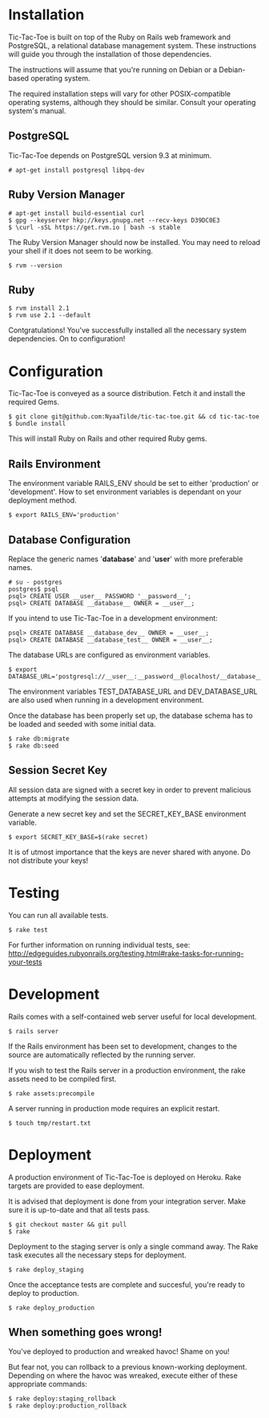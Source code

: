Installation
============

Tic-Tac-Toe is built on top of the Ruby on Rails web framework and PostgreSQL,
a relational database management system. These instructions will guide you 
through the installation of those dependencies.

The instructions will assume that you're running on Debian or a Debian-based
operating system.

The required installation steps will vary for other POSIX-compatible operating
systems, although they should be similar. Consult your operating system's
manual.

PostgreSQL
----------

Tic-Tac-Toe depends on PostgreSQL version 9.3 at minimum.

    # apt-get install postgresql libpq-dev

Ruby Version Manager
--------------------

    # apt-get install build-essential curl
    $ gpg --keyserver hkp://keys.gnupg.net --recv-keys D39DC0E3
    $ \curl -sSL https://get.rvm.io | bash -s stable

The Ruby Version Manager should now be installed. You may need to reload your
shell if it does not seem to be working.

    $ rvm --version

Ruby
----

    $ rvm install 2.1
    $ rvm use 2.1 --default

Contgratulations! You've successfully installed all the necessary system
dependencies. On to configuration!

Configuration
=============

Tic-Tac-Toe is conveyed as a source distribution. Fetch it and install the
required Gems.

    $ git clone git@github.com:NyaaTilde/tic-tac-toe.git && cd tic-tac-toe
    $ bundle install

This will install Ruby on Rails and other required Ruby gems.

Rails Environment
-----------------

The environment variable RAILS_ENV should be set to either 'production' or
'development'. How to set environment variables is dependant on your deployment
method.

    $ export RAILS_ENV='production'

Database Configuration
----------------------

Replace the generic names '__database__' and '__user__' with more preferable
names.

    # su - postgres
    postgres$ psql
    psql> CREATE USER __user__ PASSWORD '__password__';
    psql> CREATE DATABASE __database__ OWNER = __user__;

If you intend to use Tic-Tac-Toe in a development environment:

    psql> CREATE DATABASE __database_dev__ OWNER = __user__;
    psql> CREATE DATABASE __database_test__ OWNER = __user__;

The database URLs are configured as environment variables.

    $ export DATABASE_URL='postgresql://__user__:__password__@localhost/__database__'

The environment variables TEST_DATABASE_URL and DEV_DATABASE_URL are also used
when running in a development environment.

Once the database has been properly set up, the database schema has to be
loaded and seeded with some initial data.

    $ rake db:migrate
    $ rake db:seed

Session Secret Key
------------------

All session data are signed with a secret key in order to prevent malicious
attempts at modifying the session data.

Generate a new secret key and set the SECRET_KEY_BASE environment variable.

    $ export SECRET_KEY_BASE=$(rake secret)

It is of utmost importance that the keys are never shared with anyone. Do not
distribute your keys!

Testing
=======

You can run all available tests.

    $ rake test

For further information on running individual tests, see:
<http://edgeguides.rubyonrails.org/testing.html#rake-tasks-for-running-your-tests>

Development
===========

Rails comes with a self-contained web server useful for local development.

    $ rails server

If the Rails environment has been set to development, changes to the source
are automatically reflected by the running server.

If you wish to test the Rails server in a production environment, the rake
assets need to be compiled first.

    $ rake assets:precompile

A server running in production mode requires an explicit restart.

    $ touch tmp/restart.txt

Deployment
==========

A production environment of Tic-Tac-Toe is deployed on Heroku. Rake targets are
provided to ease deployment.

It is advised that deployment is done from your integration server. Make sure
it is up-to-date and that all tests pass.

    $ git checkout master && git pull
    $ rake

Deployment to the staging server is only a single command away. The Rake task
executes all the necessary steps for deployment.

    $ rake deploy_staging

Once the acceptance tests are complete and succesful, you're ready to deploy to
production.

    $ rake deploy_production

When something goes wrong!
--------------------------

You've deployed to production and wreaked havoc! Shame on you!

But fear not, you can rollback to a previous known-working deployment.
Depending on where the havoc was wreaked, execute either of these appropriate
commands:

    $ rake deploy:staging_rollback
    $ rake deploy:production_rollback
